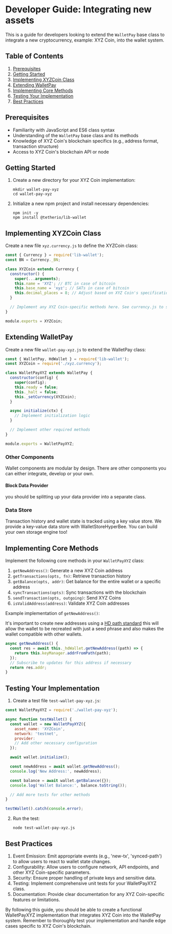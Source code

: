 # Developer Guide: Integrating new assets

This is a guide for developers looking to extend the `WalletPay` base class to integrate a new cryptocurrency, example: XYZ Coin, into the wallet system.

## Table of Contents

1. [Prerequisites](#prerequisites)
2. [Getting Started](#getting-started)
3. [Implementing XYZCoin Class](#implementing-xyzcoin-class)
4. [Extending WalletPay](#extending-walletpay)
5. [Implementing Core Methods](#implementing-core-methods)
6. [Testing Your Implementation](#testing-your-implementation)
7. [Best Practices](#best-practices)

## Prerequisites

- Familiarity with JavaScript and ES6 class syntax
- Understanding of the `WalletPay` base class and its methods
- Knowledge of XYZ Coin's blockchain specifics (e.g., address format, transaction structure)
- Access to XYZ Coin's blockchain API or node

## Getting Started

1. Create a new directory for your XYZ Coin implementation:
   ```
   mkdir wallet-pay-xyz
   cd wallet-pay-xyz
   ```

2. Initialize a new npm project and install necessary dependencies:
   ```
   npm init -y
   npm install @tetherio/lib-wallet 
   ```

## Implementing XYZCoin Class

Create a new file `xyz.currency.js` to define the XYZCoin class:

```javascript
const { Currency } = require('lib-wallet');
const BN = Currency._BN;

class XYZCoin extends Currency {
  constructor() {
    super(...arguments);
    this.name = 'XYZ'; // BTC in case of bitcoin 
    this.base_name = 'xyz'; // SATs in case of bitcoin
    this.decimal_places = 8; // Adjust based on XYZ Coin's specifications
  }

  // Implement any XYZ Coin-specific methods here. See currency.js to see all the methods that needs to be implemented
}

module.exports = XYZCoin;
```

## Extending WalletPay

Create a new file `wallet-pay-xyz.js` to extend the WalletPay class:

```javascript
const { WalletPay, HdWallet } = require('lib-wallet');
const XYZCoin = require('./xyz.currency');

class WalletPayXYZ extends WalletPay {
  constructor(config) {
    super(config);
    this.ready = false;
    this._halt = false;
    this._setCurrency(XYZCoin);
  }

  async initialize(ctx) {
    // Implement initialization logic
  }

  // Implement other required methods
}

module.exports = WalletPayXYZ;
```

### Other Components

Wallet components are modular by design. There are other components you can either integrate, develop or your own.

#### Block Data Provider
you should be splitting up your data provider into a separate class.

### Data Store
Transaction history and wallet state is tracked using a key value store. We provide a key-value data store with WalletStoreHyperBee. You can build your own storage engine too! 


## Implementing Core Methods

Implement the following core methods in your `WalletPayXYZ` class:

1. `getNewAddress()`: Generate a new XYZ Coin address
2. `getTransactions(opts, fn)`: Retrieve transaction history
3. `getBalance(opts, addr)`: Get balance for the entire wallet or a specific address
4. `syncTransactions(opts)`: Sync transactions with the blockchain
5. `sendTransaction(opts, outgoing)`: Send XYZ Coins
6. `isValidAddress(address)`: Validate XYZ Coin addresses

Example implementation of `getNewAddress()`:

It's important to create new addresses using a [HD path standard](https://learnmeabitcoin.com/technical/keys/hd-wallets/) this will allow the wallet to be recreated with just a seed phrase and also makes the wallet compatible with other wallets.

```javascript
async getNewAddress() {
  const res = await this._hdWallet.getNewAddress((path) => {
    return this.keyManager.addrFromPath(path);
  });
  // Subscribe to updates for this address if necessary
  return res.addr;
}
```

## Testing Your Implementation

1. Create a test file `test-wallet-pay-xyz.js`:

```javascript
const WalletPayXYZ = require('./wallet-pay-xyz');

async function testWallet() {
  const wallet = new WalletPayXYZ({
    asset_name: 'XYZCoin',
    network: 'testnet',
    provider: 
    // Add other necessary configuration
  });

  await wallet.initialize();

  const newAddress = await wallet.getNewAddress();
  console.log('New Address:', newAddress);

  const balance = await wallet.getBalance({});
  console.log('Wallet Balance:', balance.toString());

  // Add more tests for other methods
}

testWallet().catch(console.error);
```

2. Run the test:
   ```
   node test-wallet-pay-xyz.js
   ```

## Best Practices

1. Event Emission: Emit appropriate events (e.g., 'new-tx', 'synced-path') to allow users to react to wallet state changes.
2. Configurability: Allow users to configure network, API endpoints, and other XYZ Coin-specific parameters.
3. Security: Ensure proper handling of private keys and sensitive data.
4. Testing: Implement comprehensive unit tests for your WalletPayXYZ class.
5. Documentation: Provide clear documentation for any XYZ Coin-specific features or limitations.

By following this guide, you should be able to create a functional WalletPayXYZ implementation that integrates XYZ Coin into the WalletPay system. Remember to thoroughly test your implementation and handle edge cases specific to XYZ Coin's blockchain.
